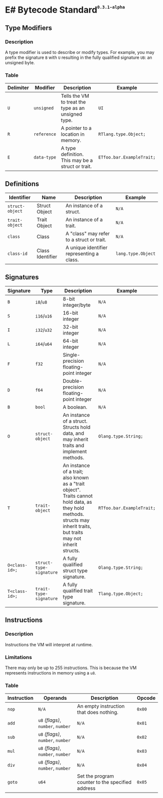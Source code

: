 # E# Bytecode Standard<sup><sup><sub>`0.3.1-alpha`</sub></sup></sup>

## Type Modifiers
### Description
A type modifier is used to describe or modify types. For example, you may prefix the signature `B` with `U` resulting in the fully qualified signature `UB`: an unsigned byte.
### Table
Delimiter | Modifier | Description | Example
--------- | -------- | ----------- | -------
`U` | `unsigned` | Tells the VM to treat the type as an unsigned type. | `UI`
`R` | `reference` | A pointer to a location in memory. | `RTlang.type.Object;`
`E` | `data-type` | A type definition. This may be a struct or trait. | `ETfoo.bar.ExampleTrait;`

## Definitions
Identifier | Name | Description | Example
---------- | ---- | ----------- | -------
`struct-object` | Struct Object | An instance of a struct. | `N/A`
`trait-object` | Trait Object | An instance of a trait. | `N/A`
`class` | Class | A "class" may refer to a struct or trait. | `N/A`
`class-id` | Class Identifier | A unique identifier representing a class. | `lang.type.Object`

## Signatures
Signature | Type | Description | Example
--------- | ---- | ----------- | -------
`B` | `i8`/`u8` | 8-bit integer/byte | `N/A`
`S` | `i16`/`u16` | 16-bit integer | `N/A`
`I` | `i32`/`u32` | 32-bit integer | `N/A`
`L` | `i64`/`u64` | 64-bit integer | `N/A`
`F` | `f32` | Single-precision floating-point integer | `N/A`
`D` | `f64` | Double-precision floating-point integer | `N/A`
`B` | `bool` | A boolean. | `N/A`
`O` | `struct-object` | An instance of a struct. Structs hold data, and may inherit traits and implement methods. | `Olang.type.String;`
`T` | `trait-object` | An instance of a trait; also known as a "trait object". Traits cannot hold data, as they hold methods. structs may inherit traits, but traits may not inherit structs. | `RTfoo.bar.ExampleTrait;`
`O<class-id>;` | `struct-type-signature` | A fully qualified struct type signature. | `Olang.type.String;`
`T<class-id>;` | `trait-type-signature` | A fully qualified trait type signature. | `Tlang.type.Object;`

## Instructions
### Description
Instructions the VM will interpret at runtime.
### Limitations
There may only be up to 255 instructions. This is because the VM represents instructions in memory using a `u8`.
### Table
Instruction | Operands | Description | Opcode
----------- | -------- | ----------- | ------
`nop` | `N/A` | An empty instruction that does nothing. | `0x00`
`add` | `u8` *(flags)*, `number`, `number` | `N/A` | `0x01`
`sub` | `u8` *(flags)*, `number`, `number` | `N/A` | `0x02`
`mul` | `u8` *(flags)*, `number`, `number` | `N/A` | `0x03`
`div` | `u8` *(flags)*, `number`, `number` | `N/A` | `0x04`
`goto` | `u64` | Set the program counter to the specified address | `0x05`
